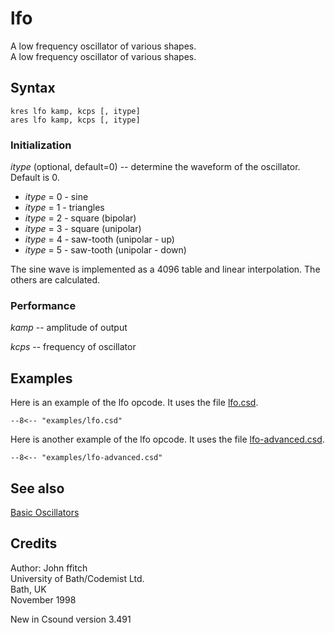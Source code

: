 <!--
id:lfo
category:Signal Generators:Basic Oscillators
-->
# lfo
A low frequency oscillator of various shapes.  
A low frequency oscillator of various shapes.  

## Syntax
```csound-orc
kres lfo kamp, kcps [, itype]
ares lfo kamp, kcps [, itype]
```

### Initialization
_itype_ (optional, default=0) -- determine the waveform of the oscillator. Default is 0.  
  
*  _itype_ = 0 - sine  
*  _itype_ = 1 - triangles  
*  _itype_ = 2 - square (bipolar)  
*  _itype_ = 3 - square (unipolar)  
*  _itype_ = 4 - saw-tooth (unipolar - up)  
*  _itype_ = 5 - saw-tooth (unipolar - down)  

  
  
The sine wave is implemented as a 4096 table and linear interpolation. The others are calculated.  

### Performance
_kamp_ -- amplitude of output  
  
_kcps_ -- frequency of oscillator  

## Examples
Here is an example of the lfo opcode. It uses the file [lfo.csd](../../examples/lfo.csd).
``` csound-orc title="Example of the lfo opcode." linenums="1"
--8<-- "examples/lfo.csd"
```
Here is another example of the lfo opcode. It uses the file [lfo-advanced.csd](../../examples/lfo-advanced.csd).
``` csound-orc title="Advanced example of the lfo opcode." linenums="1"
--8<-- "examples/lfo-advanced.csd"
```

## See also
[Basic Oscillators](../../siggen/basic)  

## Credits
  
Author: John ffitch  
University of Bath/Codemist Ltd.  
Bath, UK  
November 1998  
  
New in Csound version 3.491
